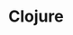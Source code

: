 ---
title: Clojure
crosslinks:
- programming
- reactssr
- learnprogramming
- reactjs
- functionalprogramming
- emacs
- erlang
- vim
- dailyprogrammer
---